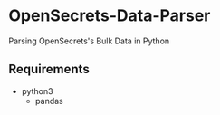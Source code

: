 # OpenSecrets-Data-Parser

Parsing OpenSecrets's Bulk Data in Python

## Requirements

* python3
  * pandas